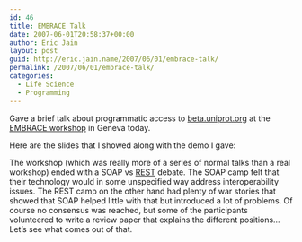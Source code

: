 ```yaml
---
id: 46
title: EMBRACE Talk
date: 2007-06-01T20:58:37+00:00
author: Eric Jain
layout: post
guid: http://eric.jain.name/2007/06/01/embrace-talk/
permalink: /2007/06/01/embrace-talk/
categories:
  - Life Science
  - Programming
---
```

Gave a brief talk about programmatic access to [beta.uniprot.org](http://beta.uniprot.org/) at the [EMBRACE workshop](http://www.ch.embnet.org/EMBRACE/) in Geneva today.

<!--more-->

Here are the slides that I showed along with the demo I gave:



The workshop (which was really more of a series of normal talks than a real workshop) ended with a SOAP vs [REST](http://en.wikipedia.org/wiki/Representational_State_Transfer) debate. The SOAP camp felt that their technology would in some unspecified way address interoperability issues. The REST camp on the other hand had plenty of war stories that showed that SOAP helped little with that but introduced a lot of problems. Of course no consensus was reached, but some of the participants volunteered to write a review paper that explains the different positions&#8230; Let&#8217;s see what comes out of that.